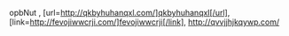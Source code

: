 opbNut , [url=http://qkbyhuhanqxl.com/]qkbyhuhanqxl[/url], [link=http://fevojiwwcrji.com/]fevojiwwcrji[/link], http://qvvjjhjkqywp.com/